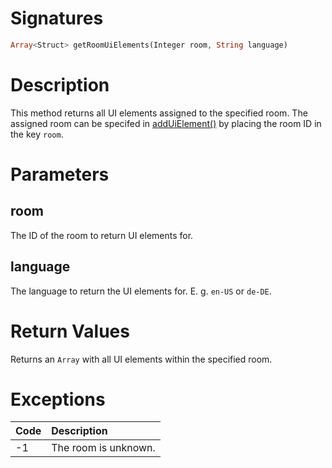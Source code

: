 <!---
{
    "category": "UI",
    "name": "getRoomUiElements",
    "shortDescription": "Returns all UI elements assigned to a room"
}
--->

# Signatures

```php
Array<Struct> getRoomUiElements(Integer room, String language)
```

# Description

This method returns all UI elements assigned to the specified room. The assigned room can be specifed in [addUiElement()](#addUiElement) by placing the room ID in the key `room`.

# Parameters

## room

The ID of the room to return UI elements for.

## language

The language to return the UI elements for. E. g. `en-US` or `de-DE`.

# Return Values

Returns an `Array` with all UI elements within the specified room.

# Exceptions

| Code | Description          |
|:-----|:---------------------|
| -1   | The room is unknown. |
